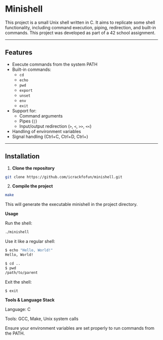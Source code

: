 # Minishell

This project is a small Unix shell written in C. It aims to replicate some shell functionality, including command execution, piping, redirection, and built-in commands. This project was developed as part of a 42 school assignment.

---

## Features

- Execute commands from the system PATH
- Built-in commands:
  - `cd`
  - `echo`
  - `pwd`
  - `export`
  - `unset`
  - `env`
  - `exit`
- Support for:
  - Command arguments
  - Pipes (`|`)
  - Input/output redirection (`>`, `<`, `>>`, `<<`)
- Handling of environment variables
- Signal handling (Ctrl+C, Ctrl+D, Ctrl+\)

---

## Installation

1. **Clone the repository**
```bash
git clone https://github.com/icrackfofun/minishell.git
```

2. **Compile the project**
```bash
make
```

This will generate the executable minishell in the project directory.

**Usage**

Run the shell:
```bash
./minishell
```

Use it like a regular shell:
```bash
$ echo "Hello, World!"
Hello, World!

$ cd ..
$ pwd
/path/to/parent
```

Exit the shell:
```bash
$ exit
```

**Tools & Language Stack**

Language: C

Tools: GCC, Make, Unix system calls

Ensure your environment variables are set properly to run commands from the PATH.

